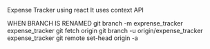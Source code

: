 Expense Tracker using react
It uses context API

WHEN BRANCH IS RENAMED
git branch -m exprense_tracker expense_tracker
git fetch origin
git branch -u origin/expense_tracker expense_tracker
git remote set-head origin -a

